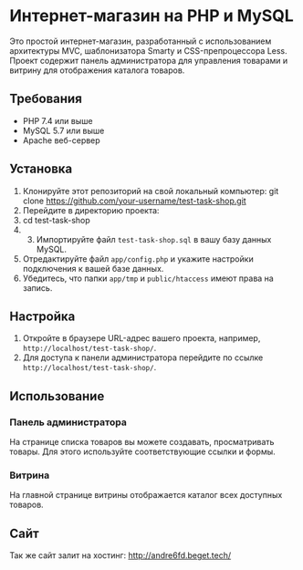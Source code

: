 # Интернет-магазин на PHP и MySQL

Это простой интернет-магазин, разработанный с использованием архитектуры MVC, шаблонизатора Smarty и CSS-препроцессора Less. Проект содержит панель администратора для управления товарами и витрину для отображения каталога товаров.

## Требования

- PHP 7.4 или выше
- MySQL 5.7 или выше
- Apache веб-сервер

## Установка

1. Клонируйте этот репозиторий на свой локальный компьютер:
git clone https://github.com/your-username/test-task-shop.git
2. Перейдите в директорию проекта:
3. cd test-task-shop
4. 3. Импортируйте файл `test-task-shop.sql` в вашу базу данных MySQL.
4. Отредактируйте файл `app/config.php` и укажите настройки подключения к вашей базе данных.
5. Убедитесь, что папки `app/tmp` и `public/htaccess` имеют права на запись.

## Настройка

1. Откройте в браузере URL-адрес вашего проекта, например, `http://localhost/test-task-shop/`.
2. Для доступа к панели администратора перейдите по ссылке `http://localhost/test-task-shop/`.

## Использование

### Панель администратора

На странице списка товаров вы можете создавать, просматривать  товары. Для этого используйте соответствующие ссылки и формы.

### Витрина

На главной странице витрины отображается каталог всех доступных товаров.

## Сайт

Так же сайт залит на хостинг:
http://andre6fd.beget.tech/
